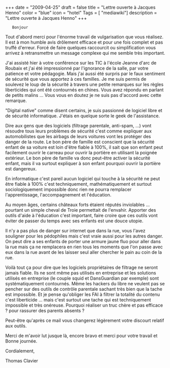 +++
date = "2009-04-25"
draft = false
title = "Lettre ouverte à Jacques Henno"
color = "blue"
icon = "hotel"
Tags = [ "mediawiki"]
description = "Lettre ouverte à Jacques Henno"
+++

       Bonjour

Tout d'abord merci pour l'énorme travail de vulgarisation que vous
réalisez. Il est à mon humble avis drôlement efficace et pour une fois
complet et pas truffé d'erreur. Forcé de faire quelques raccourcit ou
simplification vous arrivez à retransmettre un message complexe qui me
semble très important.

J'ai assisté hier à votre conférence sur les TIC à l'école Jeanne d'arc
de Roubaix et j'ai été impressionné par l'ignorance de la salle, par
votre patience et votre pédagogie. Mais j'ai aussi été surpris par le
faux sentiment de sécurité que vous apportez à ces familles. Je me suis
permis de soulevez le loup de la sécurité à travers une petite remarques
sur les règles liberticides qui ont été contournés en chines. Vous avez
répondu en parlant de petits malins ... Vous vous en doutez je ne suis
pas d'accord avec cette remarque.

"Digital native" comme disent certains, je suis passionné de logiciel
libre et de sécurité informatique. J'étais en quelque sorte le geek de
l'assistance.

Dire aux gens que des logiciels (filtrage parentale, anti-spam, ...)
vont résoudre tous leurs problèmes de sécurité c'est comme expliquer aux
automobilistes que les airbags de leurs voitures vont les protéger des
danger de la route. Le bon père de famille est conscient que la sécurité
enfant de sa voiture est loin d'être fiable à 100%, il sait que son
enfant peut facilement ouvrir le carreau pour ouvrir la portière en
utilisant la poignée extérieur. Le bon père de famille va donc peut-être
activer la sécurité enfant, mais il va surtout expliquer à son enfant
pourquoi ouvrir la portière est dangereux.

En informatique c'est pareil aucun logiciel qui touche à la sécurité ne
peut être fiable à 100% c'est techniquement, mathématiquement et surtout
sociologiquement impossible donc rien ne pourra remplacer
l'apprentissage, l'accompagnement et l'éducation.

Au moyen âges, certains châteaux forts étaient réputés inviolables ...
pourtant un simple cheval de Troie permettait de l'envahir. Apporter des
outils d'aide à l'éducation c'est important, faire croire que ces outils
vont éviter de passer du temps avec ses enfants est une douce utopie.

Il n'y a pas plus de danger sur internet que dans la rue, vous l'avez
souligner pour les pédophiles mais c'est vraie aussi pour les autres
danger. On peut dire a ses enfants de porter une armure jaune fluo pour
aller dans la rue mais ça ne remplacera en rien tous les moments que
l'on passe avec eux dans la rue avant de les laisser seul aller chercher
le pain au coin de la rue.

Voilà tout ça pour dire que les logiciels propriétaires de filtrage ne
seront jamais fiable. Ils ne sont même pas utilisés en entreprise et les
solutions utilisés en entreprise (le couple squid et DansGuardian par
exemple) sont systématiquement contournés. Même les hackers du libre ne
veulent pas se pencher sur des outils de contrôle parentale sachant très
bien que la tache est impossible. Et je pense qu'obliger les FAI à
filtrer la totalité du contenu c'est liberticide ... mais c'est surtout
une tache qui est techniquement impossible et très onéreuse. Pourquoi
réaliser un truc chère et pas efficace ? pour rassurer des parents
absents ?

Peut-être qu'après ce mail vous changerez légèrement votre discourt
relatif aux outils.

Merci de m'avoir lut jusque là, encore bravo et merci pour votre travail
et Bonne journée.

Cordialement,

Thomas Clavier
